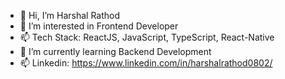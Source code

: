 - 👋 Hi, I’m Harshal Rathod
- 👀 I’m interested in Frontend Developer
- 📫 Tech Stack: ReactJS, JavaScript, TypeScript, React-Native
- 🌱 I’m currently learning Backend Development
- 📫 Linkedin: https://www.linkedin.com/in/harshalrathod0802/

<!---
Harshal0802/Harshal0802 is a ✨ special ✨ repository because its `README.md` (this file) appears on your GitHub profile.
You can click the Preview link to take a look at your changes.
--->
